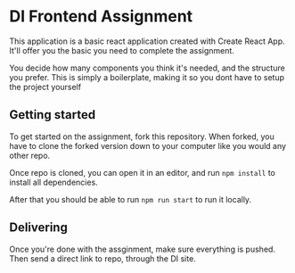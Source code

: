 # DI Frontend Assignment
This application is a basic react application created with Create React App.
It'll offer you the basic you need to complete the assignment. 

You decide how many components you think it's needed, and 
the structure you prefer. This is simply a boilerplate, making it so you dont have to setup 
the project yourself

## Getting started
To get started on the assignment, fork this repository.
When forked, you have to clone the forked version down to your computer like you would any other repo.

Once repo is cloned, you can open it in an editor, and run `npm install`
to install all dependencies. 

After that you should be able to run `npm run start` 
to run it locally. 

## Delivering

Once you're done with the assginment, make sure everything is pushed.
Then send a direct link to repo, through the DI site.

